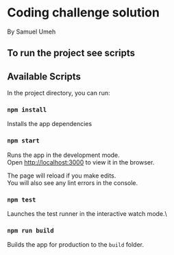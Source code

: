 # Coding challenge solution

By Samuel Umeh

## To run the project see scripts

## Available Scripts

In the project directory, you can run:

### `npm install`

Installs the app dependencies 

### `npm start`

Runs the app in the development mode.\
Open [http://localhost:3000](http://localhost:3000) to view it in the browser.

The page will reload if you make edits.\
You will also see any lint errors in the console.

### `npm test`

Launches the test runner in the interactive watch mode.\

### `npm run build`
Builds the app for production to the `build` folder.

